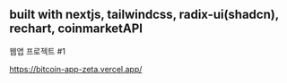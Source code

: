 ## built with nextjs, tailwindcss, radix-ui(shadcn), rechart, coinmarketAPI

웹앱 프로젝트 #1

https://bitcoin-app-zeta.vercel.app/


